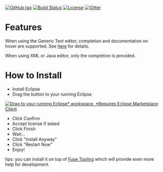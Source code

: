 [![GitHub tag](https://img.shields.io/github/tag/camel-tooling/camel-lsp-client-eclipse.svg?style=plastic)]()
[![Build Status](https://travis-ci.org/camel-tooling/camel-lsp-client-eclipse.svg?branch=master)](https://travis-ci.org/camel-tooling/camel-lsp-client-eclipse)
[![License](https://img.shields.io/badge/license-Apache%202-blue.svg)]()
[![Gitter](https://img.shields.io/gitter/room/camel-tooling/Lobby.js.svg)](https://gitter.im/camel-tooling/Lobby)


# Features

When using the Generic Text editor, completion and documentation on hover are supported. See [here](https://github.com/camel-tooling/camel-language-server/blob/master/README.md#features) for details.

When using XML or Java editor, only the completion is provided.


# How to Install

* Install Eclipse
* Drag the button to your running Eclipse

[![Drag to your running Eclipse* workspace. *Requires Eclipse Marketplace Client](https://marketplace.eclipse.org/sites/all/themes/solstice/public/images/marketplace/btn-install.png)](http://marketplace.eclipse.org/marketplace-client-intro?mpc_install=4038733 "Drag to your running Eclipse* workspace. *Requires Eclipse Marketplace Client")
* Click Confirm
* Accept license if asked
* Click Finish
* Wait...
* Click "Install Anyway"
* Click "Restart Now"
* Enjoy!

tips: you can install it on top of [Fuse Tooling](https://tools.jboss.org/features/fusetools.html) which will provide even more help for development.
